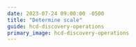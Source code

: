 ```yaml
---
date: 2023-07-24 09:00:00 -0500
title: "Determine scale"
guide: hcd-discovery-operations
primary_image: hcd-discovery-operations
---
```

